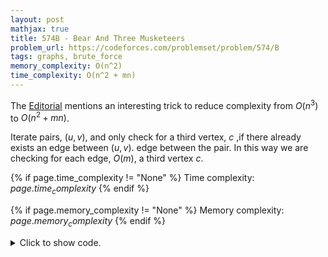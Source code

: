 ```yaml
---
layout: post
mathjax: true
title: 574B - Bear And Three Musketeers
problem_url: https://codeforces.com/problemset/problem/574/B
tags: graphs, brute_force
memory_complexity: O(n^2)
time_complexity: O(n^2 + mn)
---
```


The [Editorial](https://codeforces.com/blog/entry/20040) mentions an
interesting trick to reduce complexity from $O(n^3)$ to $O(n^2 + mn)$.

Iterate pairs, $(u, v)$, and only check for a third vertex, $c$ ,if there
already exists an edge between $(u, v)$. edge between the pair. In this way
we are checking for each edge, $O(m)$, a third vertex $c$.


{% if page.time_complexity != "None" %}
Time complexity: ${{ page.time_complexity }}$
{% endif %}

{% if page.memory_complexity != "None" %}
Memory complexity: ${{ page.memory_complexity }}$
{% endif %}

<details>
<summary>
<p style="display:inline">Click to show code.</p>
</summary>
```cpp
{% raw %}
using namespace std;
using ll = long long;
using ii = pair<int, int>;
using vi = vector<int>;
int main(void)
{
    ios::sync_with_stdio(false), cin.tie(NULL);
    int n, m;
    cin >> n >> m;
    vector<vi> g(n, vi(n, 0));
    vector<int> d(n, 0);
    while (m--)
    {
        int u, v;
        cin >> u >> v, u--, v--;
        d[u]++, d[v]++;
        g[u][v]++, g[v][u]++;
    }
    int const INF = 1e9;
    int ans = INF;
    for (int u = 0; u < n; ++u)
    {
        for (int v = u + 1; v < n; ++v)
        {
            if (g[u][v])
            {
                for (int c = v + 1; c < n; ++c)
                {
                    if (g[u][c] and g[v][c])
                        ans = min(ans, d[u] + d[v] + d[c]);
                }
            }
        }
    }
    cout << (ans == INF ? -1 : ans - 6) << endl;
    return 0;
}

{% endraw %}
```
</details>

